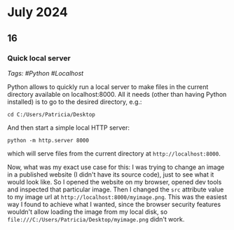 # July 2024

## 16

### Quick local server

_Tags: #Python #Localhost_

Python allows to quickly run a local server to make files in the current directory available on localhost:8000. All it needs (other than having Python installed) is to go to the desired directory, e.g.:

`cd C:/Users/Patricia/Desktop`

And then start a simple local HTTP server:

`python -m http.server 8000`

which will serve files from the current directory at `http://localhost:8000`.

Now, what was my exact use case for this: I was trying to change an image in a published website (I didn't have its source code), just to see what it would look like. So I opened the website on my browser, opened dev tools and inspected that particular image. Then I changed the `src` attribute value to my image url at `http://localhost:8000/myimage.png`. This was the easiest way I found to achieve what I wanted, since the browser security features wouldn't allow loading the image from my local disk, so `file:///C:/Users/Patricia/Desktop/myimage.png` didn't work.
